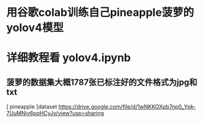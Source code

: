 # 用谷歌colab训练自己pineapple菠萝的yolov4模型

# 详细教程看 yolov4.ipynb

## 菠萝的数据集大概1787张已标注好的文件格式为jpg和txt
[ pineapple ]dataset https://drive.google.com/file/d/1wNKKOXpb7np0_Ypk-7UuMNiv6pqHCyJv/view?usp=sharing
